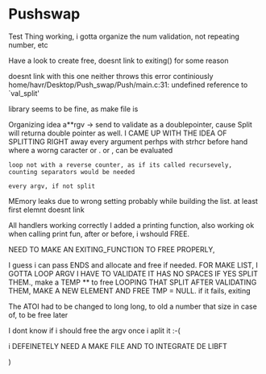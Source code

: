 # Pushswap
Test
Thing working, i gotta organize the num validation, not repeating number, etc

Have a look to create free, doesnt link to exiting() for some reason

doesnt link with this one neither 
throws this error continiously
home/havr/Desktop/Push_swap/Push/main.c:31: undefined reference to `val_split'

library seems to be fine, as make file is

Organizing idea
a**rgv -> send to validate as a doublepointer, cause Split will returna double pointer as well.
 I CAME UP WITH THE IDEA OF SPLITTING RIGHT away every argument perhps with strhcr before hand where a worng caracter or . or , can be evaluated

    loop not with a reverse counter, as if its called recursevely,  counting separators would be needed

    every argv, if not split

MEmory leaks due to wrong setting probably  while building the list. at least first elemnt doesnt link

All handlers working correctly
I added a printing function, also working ok
when calling print fun, after or before, i wshould FREE.

NEED TO MAKE AN EXITING_FUNCTION TO FREE PROPERLY,

I guess i can pass ENDS and allocate and free if needed.
FOR MAKE LIST, I GOTTA LOOP ARGV
    I HAVE TO VALIDATE IT HAS NO SPACES IF YES SPLIT THEM., make a TEMP ** to free
        LOOPING THAT SPLIT
            AFTER VALIDATING THEM, MAKE A NEW ELEMENT AND FREE TMP = NULL.
            if it fails, exiting



The ATOI had to be changed to long long, to old a number that size in case of, to be free later

I dont know if i should free the argv once i aplit it :-( 

i DEFEINETELY NEED A MAKE FILE AND TO INTEGRATE DE LIBFT

)